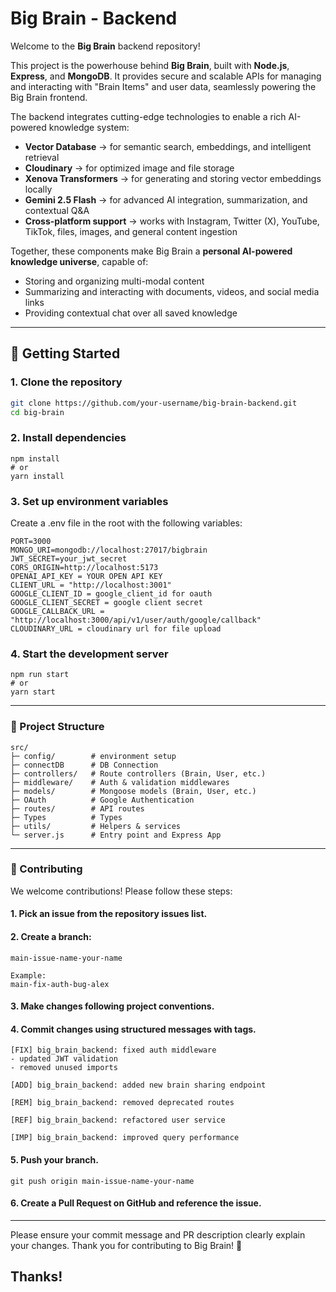 # Big Brain - Backend

Welcome to the **Big Brain** backend repository!  

This project is the powerhouse behind **Big Brain**, built with **Node.js**, **Express**, and **MongoDB**. It provides secure and scalable APIs for managing and interacting with "Brain Items" and user data, seamlessly powering the Big Brain frontend.  

The backend integrates cutting-edge technologies to enable a rich AI-powered knowledge system:  
- **Vector Database** → for semantic search, embeddings, and intelligent retrieval  
- **Cloudinary** → for optimized image and file storage  
- **Xenova Transformers** → for generating and storing vector embeddings locally  
- **Gemini 2.5 Flash** → for advanced AI integration, summarization, and contextual Q&A  
- **Cross-platform support** → works with Instagram, Twitter (X), YouTube, TikTok, files, images, and general content ingestion  

Together, these components make Big Brain a **personal AI-powered knowledge universe**, capable of:  
- Storing and organizing multi-modal content  
- Summarizing and interacting with documents, videos, and social media links  
- Providing contextual chat over all saved knowledge  


---

## 🚀 Getting Started

### 1. Clone the repository
```bash
git clone https://github.com/your-username/big-brain-backend.git
cd big-brain
```
### 2. Install dependencies
```
npm install
# or
yarn install
```
### 3. Set up environment variables
Create a .env file in the root with the following variables:
```
PORT=3000
MONGO_URI=mongodb://localhost:27017/bigbrain
JWT_SECRET=your_jwt_secret
CORS_ORIGIN=http://localhost:5173
OPENAI_API_KEY = YOUR OPEN API KEY
CLIENT_URL = "http://localhost:3001"
GOOGLE_CLIENT_ID = google_client_id for oauth
GOOGLE_CLIENT_SECRET = google client secret
GOOGLE_CALLBACK_URL = "http://localhost:3000/api/v1/user/auth/google/callback"
CLOUDINARY_URL = cloudinary url for file upload
```
### 4. Start the development server
```
npm run start
# or
yarn start
```
---
### 📁 Project Structure
```
src/
├─ config/        # environment setup
├─ connectDB      # DB Connection
├─ controllers/   # Route controllers (Brain, User, etc.)
├─ middleware/    # Auth & validation middlewares
├─ models/        # Mongoose models (Brain, User, etc.)
├─ OAuth          # Google Authentication
├─ routes/        # API routes
├─ Types          # Types
├─ utils/         # Helpers & services
└─ server.js      # Entry point and Express App
```
---
### 🤝 Contributing
We welcome contributions! Please follow these steps:
#### 1. Pick an issue from the repository issues list.
#### 2. Create a branch:
```
main-issue-name-your-name

Example:
main-fix-auth-bug-alex
```
#### 3. Make changes following project conventions.
#### 4. Commit changes using structured messages with tags.
```
[FIX] big_brain_backend: fixed auth middleware
- updated JWT validation
- removed unused imports

[ADD] big_brain_backend: added new brain sharing endpoint

[REM] big_brain_backend: removed deprecated routes

[REF] big_brain_backend: refactored user service

[IMP] big_brain_backend: improved query performance
```
#### 5. Push your branch.
```
git push origin main-issue-name-your-name
```
#### 6. Create a Pull Request on GitHub and reference the issue.
---
Please ensure your commit message and PR description clearly explain your changes.
Thank you for contributing to Big Brain! 🎉
## Thanks!
